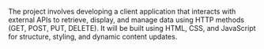 The project involves developing a client application that interacts with external APIs to retrieve, display,
and manage data using HTTP methods (GET, POST, PUT, DELETE). It will be built using HTML, CSS, and
JavaScript for structure, styling, and dynamic content updates.
